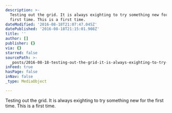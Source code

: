 ```yaml
---
description: >-
  Testing out the grid. It is always exighting to try something new for the
  first time. This is a first time.
dateModified: '2016-08-18T21:07:47.045Z'
datePublished: '2016-08-18T21:15:01.908Z'
title: ''
author: []
publisher: {}
via: {}
starred: false
sourcePath: >-
  _posts/2016-08-18-testing-out-the-grid-it-is-always-exighting-to-try-somethin.md
inFeed: true
hasPage: false
inNav: false
_type: MediaObject

---
```

Testing out the grid. It is always exighting to try something new for the first time. This is a first time.